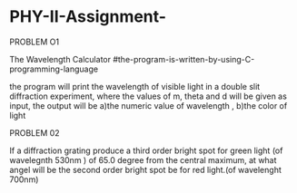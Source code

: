 # PHY-II-Assignment-

PROBLEM O1 

The Wavelength Calculator 
#the-program-is-written-by-using-C-programming-language

the program will print the wavelength of visible light in a double slit diffraction experiment, where the values of m, theta and d will be given as input, the output will be a)the numeric value of wavelength , b)the color of light

PROBLEM 02 

If a diffraction grating produce a third order bright spot for green light (of wavelegnth 530nm ) of 65.0 degree from the central maximum, at what angel will be the second order bright spot be for red light.(of wavelenght 700nm)
